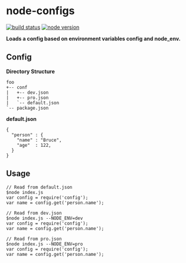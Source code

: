 # node-configs

[![build status](https://travis-ci.org/liushoukai/node-configs.svg?branch=master)](https://travis-ci.org/liushoukai/node-configs)
[![node version](https://img.shields.io/badge/node.js-%3E=_0.12-brightgreen.svg?style=flat)](http://nodejs.org/download/)

**Loads a config based on environment variables config and node_env.**

## Config

**Directory Structure**
```
foo
+-- conf
|   +-- dev.json
|   +-- pro.json
|   `-- default.json
`-- package.json
```
**default.json**
```
{
  "person" : {
    "name" : "Bruce",
    "age"  : 122,
  }
}
```
## Usage

```
// Read from default.json
$node index.js
var config = require('config');
var name = config.get('person.name');
```

```
// Read from dev.json
$node index.js --NODE_ENV=dev
var config = require('config');
var name = config.get('person.name');
```

```
// Read from pro.json
$node index.js --NODE_ENV=pro
var config = require('config');
var name = config.get('person.name');
```
